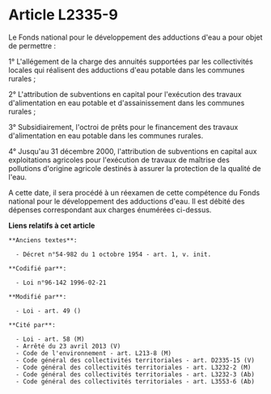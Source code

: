# Article L2335-9

Le Fonds national pour le développement des adductions d'eau a pour objet de permettre :

1° L'allégement de la charge des annuités supportées par les collectivités locales qui réalisent des adductions d'eau potable
dans les communes rurales ;

2° L'attribution de subventions en capital pour l'exécution des travaux d'alimentation en eau potable et d'assainissement
dans les communes rurales ;

3° Subsidiairement, l'octroi de prêts pour le financement des travaux d'alimentation en eau potable dans les communes
rurales.

4° Jusqu'au 31 décembre 2000, l'attribution de subventions en capital aux exploitations agricoles pour l'exécution de travaux
de maîtrise des pollutions d'origine agricole destinés à assurer la protection de la qualité de l'eau.

A cette date, il sera procédé à un réexamen de cette compétence du Fonds national pour le développement des adductions d'eau.
Il est débité des dépenses correspondant aux charges énumérées ci-dessus.

**Liens relatifs à cet article**

	**Anciens textes**:

	  - Décret n°54-982 du 1 octobre 1954 - art. 1, v. init.

	**Codifié par**:

	  - Loi n°96-142 1996-02-21

	**Modifié par**:

	  - Loi - art. 49 ()

	**Cité par**:

	  - Loi - art. 58 (M)
	  - Arrêté du 23 avril 2013 (V)
	  - Code de l'environnement - art. L213-8 (M)
	  - Code général des collectivités territoriales - art. D2335-15 (V)
	  - Code général des collectivités territoriales - art. L3232-2 (M)
	  - Code général des collectivités territoriales - art. L3232-3 (Ab)
	  - Code général des collectivités territoriales - art. L3553-6 (Ab)
